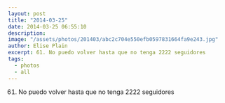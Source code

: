 ```yaml
---
layout: post
title: "2014-03-25"
date: 2014-03-25 06:55:10
description: 
image: "/assets/photos/201403/abc2c704e550efb0597831664fa9e243.jpg"
author: Elise Plain
excerpt: 61. No puedo volver hasta que no tenga 2222 seguidores
tags: 
  - photos
  - all
---
```


61. No puedo volver hasta que no tenga 2222 seguidores
<p></p>
